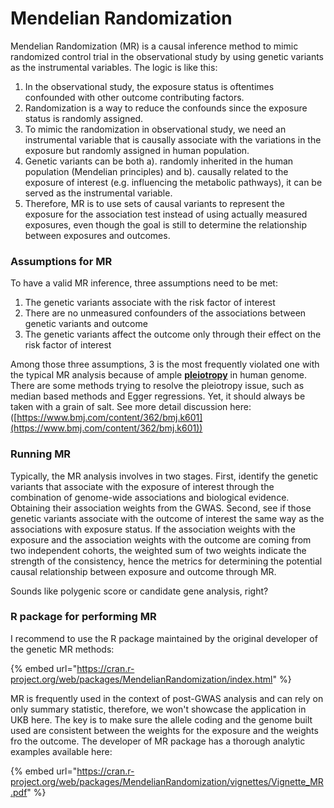 # Mendelian Randomization

Mendelian Randomization (MR) is a causal inference method to mimic randomized control trial in the observational study by using genetic variants as the instrumental variables. The logic is like this:&#x20;

1. In the observational study, the exposure status is oftentimes confounded with other outcome contributing factors.&#x20;
2. Randomization is a way to reduce the confounds since the exposure status is randomly assigned.
3. To mimic the randomization in observational study, we need an instrumental variable that is causally associate with the variations in the exposure but randomly assigned in human population.
4. Genetic variants can be both a). randomly inherited in the human population (Mendelian principles) and b). causally related to the exposure of interest (e.g. influencing the metabolic pathways), it can be served as the instrumental variable.&#x20;
5. Therefore, MR is to use sets of causal variants to represent the exposure for the association test instead of using actually measured exposures, even though the goal is still to determine the relationship between exposures and outcomes.&#x20;

### Assumptions for MR

To have a valid MR inference, three assumptions need to be met:

1. The genetic variants associate with the risk factor of interest
2. There are no unmeasured confounders of the associations between genetic variants and outcome
3. The genetic variants affect the outcome only through their effect on the risk factor of interest

Among those three assumptions, 3 is the most frequently violated one with the typical MR analysis because of ample [**pleiotropy**](https://www.nature.com/scitable/topicpage/pleiotropy-one-gene-can-affect-multiple-traits-569/) in human genome. There are some methods trying to resolve the pleiotropy issue, such as median based methods and Egger regressions. Yet, it should always be taken with a grain of salt. See more detail discussion here: ([https://www.bmj.com/content/362/bmj.k601](https://www.bmj.com/content/362/bmj.k601))

### Running MR

Typically, the MR analysis involves in two stages. First, identify the genetic variants that associate with the exposure of interest through the combination of genome-wide associations and biological evidence. Obtaining their association weights from the GWAS. Second, see if those genetic variants associate with the outcome of interest the same way as the associations with exposure status. If the association weights with the exposure and the association weights with the outcome are coming from two independent cohorts, the weighted sum of two weights indicate the strength of the consistency, hence the metrics for determining the potential causal relationship between exposure and outcome through MR.&#x20;

Sounds like polygenic score or candidate gene analysis, right?&#x20;

### R package for performing MR

I recommend to use the R package maintained by the original developer of the genetic MR methods:

{% embed url="https://cran.r-project.org/web/packages/MendelianRandomization/index.html" %}

MR is frequently used in the context of post-GWAS analysis and can rely on only summary statistic, therefore, we won't showcase the application in UKB here. The key is to make sure the allele coding and the genome built used are consistent between the weights for the exposure and the weights fro the outcome. The developer of MR package has a thorough analytic examples available here:&#x20;

{% embed url="https://cran.r-project.org/web/packages/MendelianRandomization/vignettes/Vignette_MR.pdf" %}
